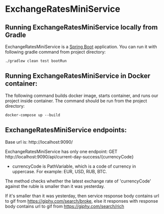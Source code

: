 # ExchangeRatesMiniService


## Running ExchangeRatesMiniService locally from Gradle
ExchangeRatesMiniService is a [Spring Boot](https://spring.io/guides/gs/spring-boot) application. You can run it with 
following gradle command from project directory:


```
./gradlew clean test bootRun

```
## Running ExchangeRatesMiniService in Docker container:
The following command builds docker image, starts container, and runs our project inside container. The command should be run from the project directory:

```
docker-compose up --build

```

## ExchangeRatesMiniService endpoints:

Base url is:  http://localhost:9090/

ExchangeRatesMiniService has only one endpoint:
GET http://localhost:9090/api/current-day-success/{currencyCode} 
- currencyCode is PathVariable, which is a code of currency in uppercase.
 For example:  EUR, USD, RUB, BTC.

The method checks whether the latest exchange rate of 'currencyCode' against the ruble is smaller than it was yesterday.

If it's smaller than it was yesterday, then service response body contains url to gif from https://giphy.com/search/broke,
else it responses with response body contains url to gif from https://giphy.com/search/rich

